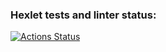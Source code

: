 ### Hexlet tests and linter status:
[![Actions Status](https://github.com/Dimahtml/frontend-project-lvl1/workflows/hexlet-check/badge.svg)](https://github.com/Dimahtml/frontend-project-lvl1/actions)